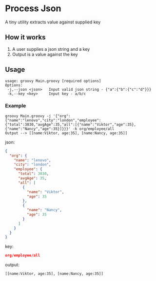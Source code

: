 # Process Json
A tiny utility extracts value against supplied key

## How it works
1. A user supplies a json string and a key
2. Output is a value against the key

## Usage
```
usage: groovy Main.groovy [required options]
Options:
 -j,--json <json>   Input valid json string - {"a":{"b":{"c":"d"}}}
 -k,--key <key>     Input key - a/b/c
```


### Example
```
groovy Main.groovy -j '{"org":{"name":"lenovo","city":"london","employee":{"total":3030,"avgAge":35,"all":[{"name":"Viktor","age":35},{"name":"Nancy","age":35}]}}}' -k org/employee/all
Output --> [[name:Viktor, age:35], [name:Nancy, age:35]]
```

json:
```json
{
  "org": {
    "name": "lenovo",
    "city": "london",
    "employee": {
      "total": 3030,
      "avgAge": 35,
      "all": [
        {
          "name": "Viktor",
          "age": 35
        },
        {
          "name": "Nancy",
          "age": 35
        }
      ]
    }
  }
}
```
key:
```json
org/employee/all
```

output:
```
[[name:Viktor, age:35], [name:Nancy, age:35]]
```


